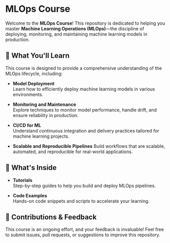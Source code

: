 # MLOps Course 

Welcome to the **MLOps Course**! This repository is dedicated to helping you master **Machine Learning Operations (MLOps)**—the discipline of deploying, monitoring, and maintaining machine learning models in production.

## 🚀 What You'll Learn

This course is designed to provide a comprehensive understanding of the MLOps lifecycle, including:

- **Model Deployment**   
  Learn how to efficiently deploy machine learning models in various environments.
  
- **Monitoring and Maintenance**   
  Explore techniques to monitor model performance, handle drift, and ensure reliability in production.

- **CI/CD for ML**  
  Understand continuous integration and delivery practices tailored for machine learning projects.

- **Scalable and Reproducible Pipelines** 
  Build workflows that are scalable, automated, and reproducible for real-world applications.

## 📁 What's Inside

- **Tutorials**   
  Step-by-step guides to help you build and deploy MLOps pipelines.
  
- **Code Examples**   
  Hands-on code snippets and scripts to accelerate your learning.

## 🤝 Contributions & Feedback

This course is an ongoing effort, and your feedback is invaluable! Feel free to submit issues, pull requests, or suggestions to improve this repository.
